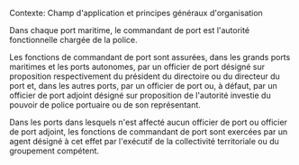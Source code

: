 Contexte: Champ d'application et principes généraux d'organisation

Dans chaque port maritime, le commandant de port est l'autorité fonctionnelle chargée de la police.

Les fonctions de commandant de port sont assurées, dans les grands ports maritimes et les ports autonomes, par un officier de port désigné sur proposition respectivement du président du directoire ou du directeur du port et, dans les autres ports, par un officier de port ou, à défaut, par un officier de port adjoint désigné sur proposition de l'autorité investie du pouvoir de police portuaire ou de son représentant.

Dans les ports dans lesquels n'est affecté aucun officier de port ou officier de port adjoint, les fonctions de commandant de port sont exercées par un agent désigné à cet effet par l'exécutif de la collectivité territoriale ou du groupement compétent.